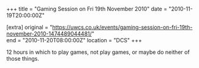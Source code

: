 +++
title = "Gaming Session on Fri 19th November 2010"
date = "2010-11-19T20:00:00Z"

[extra]
original = "https://uwcs.co.uk/events/gaming-session-on-fri-19th-november-2010-1474489044481/"    
end = "2010-11-20T08:00:00Z"
location = "DCS"
+++

12 hours in which to play games, not play games, or maybe do neither of those things.

